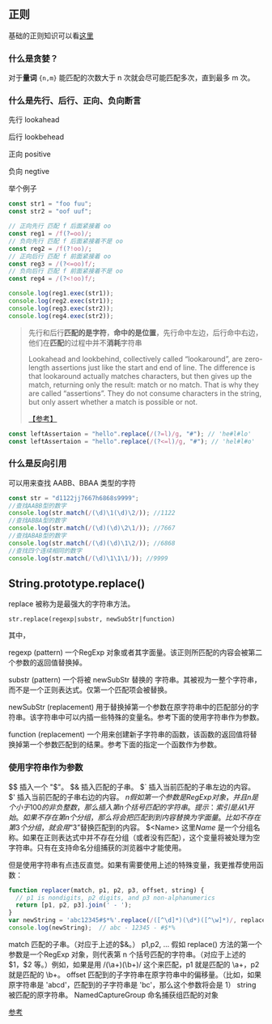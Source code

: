 ## 正则

基础的正则知识可以看[这里](https://fecommunity.github.io/front-end-interview/%E5%89%8D%E7%AB%AF%E7%9F%A5%E8%AF%86%E4%BD%93%E7%B3%BB/JS%E7%9B%B8%E5%85%B3/12.%E6%AD%A3%E5%88%99.html)

### 什么是贪婪？

对于**量词** `{n,m}` 能匹配的次数大于 n 次就会尽可能匹配多次，直到最多 m 次。

### 什么是先行、后行、正向、负向断言

先行 lookahead

后行 lookbehead

正向 positive

负向 negtive

举个例子

```js
const str1 = "foo fuu";
const str2 = "oof uuf";

// 正向先行 匹配 f 后面紧接着 oo
const reg1 = /f(?=oo)/;
// 负向先行 匹配 f 后面紧接着不是 oo
const reg2 = /f(?!oo)/;
// 正向后行 匹配 f 前面紧接着 oo
const reg3 = /(?<=oo)f/;
// 负向后行 匹配 f 前面紧接着不是 oo
const reg4 = /(?<!oo)f/;

console.log(reg1.exec(str1));
console.log(reg2.exec(str1));
console.log(reg3.exec(str2));
console.log(reg4.exec(str2));
```

> 先行和后行**匹配的是字符**，**命中的是位置**，先行命中左边，后行命中右边，他们在**匹配**的过程中并不**消耗**字符串
>
> Lookahead and lookbehind, collectively called “lookaround”, are zero-length assertions just like the start and end of line. The difference is that lookaround actually matches characters, but then gives up the match, returning only the result: match or no match. That is why they are called “assertions”. They do not consume characters in the string, but only assert whether a match is possible or not.
>
> [【参考】](https://www.regular-expressions.info/lookaround.html)

```js
const leftAssertaion = "hello".replace(/(?=l)/g, "#"); // 'he#l#lo'
const leftAssertaion = "hello".replace(/(?<=l)/g, "#"); // 'hel#l#o'
```

### 什么是反向引用

可以用来查找 AABB、BBAA 类型的字符

```js
const str = "d1122jj7667h6868s9999";
//查找AABB型的数字
console.log(str.match(/(\d)\1(\d)\2/)); //1122
//查找ABBA型的数字
console.log(str.match(/(\d)(\d)\2\1/)); //7667
//查找ABAB型的数字
console.log(str.match(/(\d)(\d)\1\2/)); //6868
//查找四个连续相同的数字
console.log(str.match(/(\d)\1\1\1/)); //9999
```

## String.prototype.replace()

replace 被称为是最强大的字符串方法。

```
str.replace(regexp|substr, newSubStr|function)
```

其中，

regexp (pattern)
一个RegExp 对象或者其字面量。该正则所匹配的内容会被第二个参数的返回值替换掉。

substr (pattern)
一个将被 newSubStr 替换的 字符串。其被视为一整个字符串，而不是一个正则表达式。仅第一个匹配项会被替换。

newSubStr (replacement)
用于替换掉第一个参数在原字符串中的匹配部分的字符串。该字符串中可以内插一些特殊的变量名。参考下面的使用字符串作为参数。

function (replacement)
一个用来创建新子字符串的函数，该函数的返回值将替换掉第一个参数匹配到的结果。参考下面的指定一个函数作为参数。

### 使用字符串作为参数


\$\$	插入一个 "$"。
\$\&	插入匹配的子串。
\$\`	插入当前匹配的子串左边的内容。
$'	插入当前匹配的子串右边的内容。
$n	假如第一个参数是 RegExp对象，并且 n 是个小于 100 的非负整数，那么插入第 n 个括号匹配的字符串。提示：索引是从 1 开始。如果不存在第 n 个分组，那么将会把匹配到到内容替换为字面量。比如不存在第 3 个分组，就会用“$3”替换匹配到的内容。
$\<Name\>	这里*Name* 是一个分组名称。如果在正则表达式中并不存在分组（或者没有匹配），这个变量将被处理为空字符串。只有在支持命名分组捕获的浏览器中才能使用。

但是使用字符串有点违反直觉。如果有需要使用上述的特殊变量，我更推荐使用函数：


```js
function replacer(match, p1, p2, p3, offset, string) {
  // p1 is nondigits, p2 digits, and p3 non-alphanumerics
  return [p1, p2, p3].join(' - ');
}
var newString = 'abc12345#$*%'.replace(/([^\d]*)(\d*)([^\w]*)/, replacer);
console.log(newString);  // abc - 12345 - #$*%

```
match	匹配的子串。（对应于上述的$&。）
p1,p2, ...	假如 replace() 方法的第一个参数是一个RegExp 对象，则代表第 n 个括号匹配的字符串。（对应于上述的$1，$2 等。）例如，如果是用 /(\a+)(\b+)/ 这个来匹配，p1 就是匹配的 \a+，p2 就是匹配的 \b+。
offset	匹配到的子字符串在原字符串中的偏移量。（比如，如果原字符串是 'abcd'，匹配到的子字符串是 'bc'，那么这个参数将会是 1）
string	被匹配的原字符串。
NamedCaptureGroup	命名捕获组匹配的对象



[参考](https://developer.mozilla.org/zh-CN/docs/Web/JavaScript/Reference/Global_Objects/String/replace#%E4%BD%BF%E7%94%A8%E5%AD%97%E7%AC%A6%E4%B8%B2%E4%BD%9C%E4%B8%BA%E5%8F%82%E6%95%B0)

